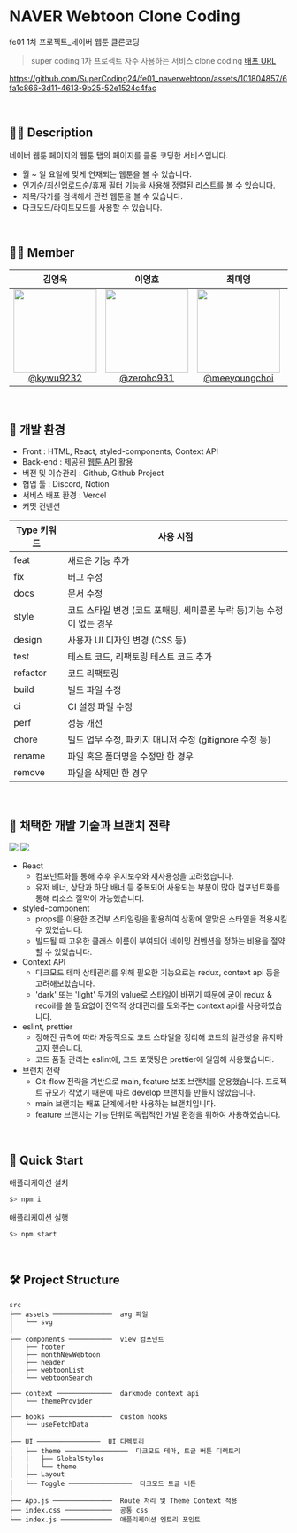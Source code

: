 # NAVER Webtoon Clone Coding
fe01 1차 프로젝트_네이버 웹툰 클론코딩
>super coding 1차 프로젝트 자주 사용하는 서비스 clone coding [배포 URL](https://naver-webtoon.vercel.app/)


https://github.com/SuperCoding24/fe01_naverwebtoon/assets/101804857/6fa1c866-3d11-4613-9b25-52e1524c4fac




<br/>

## ✍🏻 Description
네이버 웹툰 페이지의 웹툰 탭의 페이지를 클론 코딩한 서비스입니다.

- 월 ~ 일 요일에 맞게 연재되는 웹툰을 볼 수 있습니다.
- 인기순/최신업로드순/휴재 필터 기능을 사용해 정렬된 리스트를 볼 수 있습니다.
- 제목/작가를 검색해서 관련 웹툰을 볼 수 있습니다.
- 다크모드/라이트모드를 사용할 수 있습니다.

<br/>

## 🧑‍💻 Member

| **김영욱** | **이영호** | **최미영** | **홍유진** |
| :------: |  :------: | :------: | :------: |
| [<img src="" height=150 width=150> <br/> @kywu9232](https://github.com/kywu9232) | [<img src="" height=150 width=150> <br/> @zeroho931](https://github.com/zeroho931) | [<img src="" height=150 width=150> <br/> @meeyoungchoi](https://github.com/meeyoungchoi-front-dev) | [<img src="" height=150 width=150> <br/> @ujeans](https://github.com/ujeans) |


<br/>

## 🌳 개발 환경

- Front : HTML, React, styled-components, Context API
- Back-end : 제공된 [웹툰 API](https://github.com/HyeokjaeLee/korea-webtoon-api) 활용
- 버전 및 이슈관리 : Github, Github Project
- 협업 툴 : Discord, Notion
- 서비스 배포 환경 : Vercel
- 커밋 컨벤션

| Type 키워드 | 사용 시점 |
| --- | --- |
| feat | 새로운 기능 추가 |
| fix | 버그 수정 |
| docs | 문서 수정 |
| style | 코드 스타일 변경 (코드 포매팅, 세미콜론 누락 등)기능 수정이 없는 경우 |
| design | 사용자 UI 디자인 변경 (CSS 등) |
| test | 테스트 코드, 리팩토링 테스트 코드 추가 |
| refactor | 코드 리팩토링 |
| build | 빌드 파일 수정 |
| ci | CI 설정 파일 수정 |
| perf | 성능 개선 |
| chore | 빌드 업무 수정, 패키지 매니저 수정 (gitignore 수정 등) |
| rename | 파일 혹은 폴더명을 수정만 한 경우 |
| remove | 파일을 삭제만 한 경우 |

<br/>

## 🔎 채택한 개발 기술과 브랜치 전략
<img src="https://img.shields.io/badge/React-61DAFB?style=for-the-badge&logo=React&logoColor=black"> <img src="https://img.shields.io/badge/styled-component-DB7093?style=for-the-badge&logo=styled-component&logoColor=white">

- React
  - 컴포넌트화를 통해 추후 유지보수와 재사용성을 고려했습니다.
  - 유저 배너, 상단과 하단 배너 등 중복되어 사용되는 부분이 많아 컴포넌트화를 통해 리소스 절약이 가능했습니다.
- styled-component
  - props를 이용한 조건부 스타일링을 활용하여 상황에 알맞은 스타일을 적용시킬 수 있었습니다.
  - 빌드될 때 고유한 클래스 이름이 부여되어 네이밍 컨벤션을 정하는 비용을 절약할 수 있었습니다.
- Context API
  - 다크모드 테마 상태관리를 위해 필요한 기능으로는 redux, context api 등을 고려해보았습니다.
  - 'dark' 또는 'light' 두개의 value로 스타일이 바뀌기 때문에 굳이 redux & recoil를 쓸 필요없이 전역적 상태관리를 도와주는 context api를 사용하였습니다.
- eslint, prettier
  - 정해진 규칙에 따라 자동적으로 코드 스타일을 정리해 코드의 일관성을 유지하고자 했습니다.
  - 코드 품질 관리는 eslint에, 코드 포맷팅은 prettier에 일임해 사용했습니다.
- 브랜치 전략
  - Git-flow 전략을 기반으로 main, feature 보조 브랜치를 운용했습니다. 프로젝트 규모가 작았기 때문에 따로 develop 브랜치를 만들지 않았습니다.
  - main 브랜치는 배포 단계에서만 사용하는 브랜치입니다.
  - feature 브랜치는 기능 단위로 독립적인 개발 환경을 위하여 사용하였습니다.

<br/>

## 🚀 Quick Start
애플리케이션 설치

```bash
$> npm i
```

애플리케이션 실행

```bash
$> npm start
```

<br/>

## 🛠 Project Structure
```text
src
├── assets ───────────────  avg 파일
│   └── svg
│
├── components ───────────  view 컴포넌트
│   ├── footer
│   ├── monthNewWebtoon
│   ├── header
|   ├── webtoonList
│   └── webtoonSearch
│
├── context ──────────────  darkmode context api
│   └── themeProvider
│
├── hooks ────────────────  custom hooks
│   └── useFetchData
│
├── UI ────────────────  UI 디렉토리
│   ├── theme ────────────────  다크모드 테마, 토글 버튼 디렉토리
|   |   ├── GlobalStyles
│   |   └── theme
│   ├── Layout
│   └── Toggle ────────────────  다크모드 토글 버튼
│
├── App.js ───────────────  Route 처리 및 Theme Context 적용
├── index.css ────────────  공통 css
└── index.js ─────────────  애플리케이션 엔트리 포인트
```
